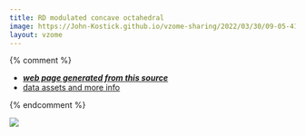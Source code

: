 ```yaml
---
title: RD modulated concave octahedral
image: https://John-Kostick.github.io/vzome-sharing/2022/03/30/09-05-41-RD-modulated-concave-octahedral/RD-modulated-concave-octahedral.png
layout: vzome
---
```


{% comment %}
 - [***web page generated from this source***][post]
 - [data assets and more info][github]

[post]: <https://John-Kostick.github.io/vzome-sharing/2022/03/30/RD-modulated-concave-octahedral-09-05-41.html>
[github]: <https://github.com/John-Kostick/vzome-sharing/tree/main/2022/03/30/09-05-41-RD-modulated-concave-octahedral/>
{% endcomment %}

<vzome-viewer style="width: 100%; height: 65vh;"
       src="https://John-Kostick.github.io/vzome-sharing/2022/03/30/09-05-41-RD-modulated-concave-octahedral/RD-modulated-concave-octahedral.vZome" >
  <img src="https://John-Kostick.github.io/vzome-sharing/2022/03/30/09-05-41-RD-modulated-concave-octahedral/RD-modulated-concave-octahedral.png" />
</vzome-viewer>